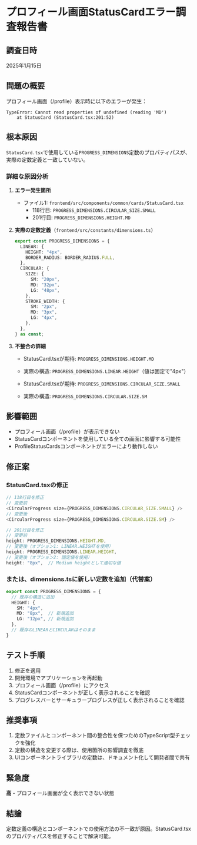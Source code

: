 # プロフィール画面StatusCardエラー調査報告書

## 調査日時
2025年1月15日

## 問題の概要
プロフィール画面（/profile）表示時に以下のエラーが発生：
```
TypeError: Cannot read properties of undefined (reading 'MD')
    at StatusCard (StatusCard.tsx:201:52)
```

## 根本原因
`StatusCard.tsx`で使用している`PROGRESS_DIMENSIONS`定数のプロパティパスが、実際の定数定義と一致していない。

### 詳細な原因分析

1. **エラー発生箇所**
   - ファイル1: `frontend/src/components/common/cards/StatusCard.tsx`
     - 118行目: `PROGRESS_DIMENSIONS.CIRCULAR_SIZE.SMALL`
     - 201行目: `PROGRESS_DIMENSIONS.HEIGHT.MD`

2. **実際の定数定義**（`frontend/src/constants/dimensions.ts`）
   ```typescript
   export const PROGRESS_DIMENSIONS = {
     LINEAR: {
       HEIGHT: "4px",
       BORDER_RADIUS: BORDER_RADIUS.FULL,
     },
     CIRCULAR: {
       SIZE: {
         SM: "20px",
         MD: "32px",
         LG: "48px",
       },
       STROKE_WIDTH: {
         SM: "2px",
         MD: "3px",
         LG: "4px",
       },
     },
   } as const;
   ```

3. **不整合の詳細**
   - StatusCard.tsxが期待: `PROGRESS_DIMENSIONS.HEIGHT.MD`
   - 実際の構造: `PROGRESS_DIMENSIONS.LINEAR.HEIGHT`（値は固定で"4px"）
   
   - StatusCard.tsxが期待: `PROGRESS_DIMENSIONS.CIRCULAR_SIZE.SMALL`
   - 実際の構造: `PROGRESS_DIMENSIONS.CIRCULAR.SIZE.SM`

## 影響範囲
- プロフィール画面（/profile）が表示できない
- StatusCardコンポーネントを使用している全ての画面に影響する可能性
- ProfileStatusCardsコンポーネントがエラーにより動作しない

## 修正案

### StatusCard.tsxの修正
```typescript
// 118行目を修正
// 変更前
<CircularProgress size={PROGRESS_DIMENSIONS.CIRCULAR_SIZE.SMALL} />
// 変更後
<CircularProgress size={PROGRESS_DIMENSIONS.CIRCULAR.SIZE.SM} />

// 201行目を修正
// 変更前
height: PROGRESS_DIMENSIONS.HEIGHT.MD,
// 変更後（オプション1: LINEAR.HEIGHTを使用）
height: PROGRESS_DIMENSIONS.LINEAR.HEIGHT,
// 変更後（オプション2: 固定値を使用）
height: "8px",  // Medium heightとして適切な値
```

### または、dimensions.tsに新しい定数を追加（代替案）
```typescript
export const PROGRESS_DIMENSIONS = {
  // 既存の構造に追加
  HEIGHT: {
    SM: "4px",
    MD: "8px",  // 新規追加
    LG: "12px", // 新規追加
  },
  // 既存のLINEARとCIRCULARはそのまま
}
```

## テスト手順
1. 修正を適用
2. 開発環境でアプリケーションを再起動
3. プロフィール画面（/profile）にアクセス
4. StatusCardコンポーネントが正しく表示されることを確認
5. プログレスバーとサーキュラープログレスが正しく表示されることを確認

## 推奨事項
1. 定数ファイルとコンポーネント間の整合性を保つためのTypeScript型チェックを強化
2. 定数の構造を変更する際は、使用箇所の影響調査を徹底
3. UIコンポーネントライブラリの定数は、ドキュメント化して開発者間で共有

## 緊急度
**高** - プロフィール画面が全く表示できない状態

## 結論
定数定義の構造とコンポーネントでの使用方法の不一致が原因。StatusCard.tsxのプロパティパスを修正することで解決可能。